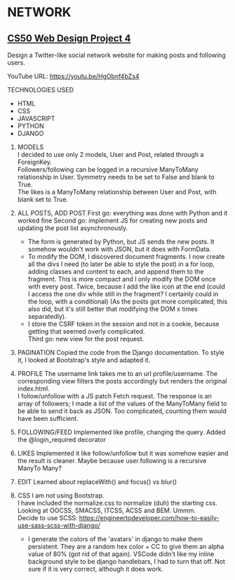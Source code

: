# NETWORK

## [CS50 Web Design Project 4](https://cs50.harvard.edu/web/2020/projects/4/network)

Design a Twitter-like social network website for making posts and following users.  

YouTube URL: <https://youtu.be/HgObnf4bZs4>  

TECHNOLOGIES USED  

* HTML
* CSS
* JAVASCRIPT
* PYTHON
* DJANGO

1. MODELS  
I decided to use only 2 models, User and Post, related through a ForeignKey.  
Followers/following can be logged in a recursive ManyToMany relationship in User. Symmetry needs to be set to False and blank to True.  
The likes is a ManyToMany relationship between User and Post, with blank set to True.  

2. ALL POSTS, ADD POST
First go: everything was done with Python and it worked fine
Second go: implement JS for creating new posts and updating the post list asynchronously.  

    * The form is generated by Python, but JS sends the new posts. It somehow wouldn't work with JSON, but it does with FormData.  
    * To modify the DOM, I discovered document fragments. I now create all the divs I need (to later be able to style the post) in a for loop, adding classes and content to each, and append them to the fragment. This is more compact and I only modify the DOM once with every post. Twice, because I add the like icon at the end (could I access the one div while still in the fragment? I certainly could in the loop, with a conditional) (As the posts got more complicated, this also did, but it's still better that modifying the DOM x times separatedly).  
    * I store the CSRF token in the session and not in a cookie, because getting that seemed overly complicated.  
Third go: new view for the post request.  

3. PAGINATION
Copied the code from the Django documentation. To style it, I looked at Bootstrap's style and adapted it.

4. PROFILE
The username link takes me to an url profile/username. The corresponding view filters the posts accordingly but renders the original index.html.  
I follow/unfollow with a JS patch Fetch request. The response is an array of followers; I made a list of the values of the ManyToMany field to be able to send it back as JSON. Too complicated, counting them would have been sufficient.  

5. FOLLOWING/FEED
Implemented like profile, changing the query. Added the @login_required decorator

6. LIKES
Implemented it like follow/unfollow but it was somehow easier and the result is cleaner. Maybe because user.following is a recursive ManyTo Many?

7. EDIT
Learned about replaceWith() and focus() vs blur()

8. CSS
I am not using Bootstrap.  
I have included the normalize.css to normalize (duh) the starting css.  
Looking at OOCSS, SMACSS, ITCSS, ACSS and BEM. Ummm.  
Decide to use SCSS: <https://engineertodeveloper.com/how-to-easily-use-sass-scss-with-django/> 
    * I generate the colors of the 'avatars' in django to make them persistent. They are a random hex color + CC to give them an alpha value of 80% (got rid of that again). VSCode didn't like my inline background style to be django handlebars, I had to turn that off. Not sure if it is very correct, although it does work.
